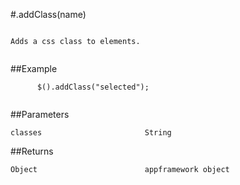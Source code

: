#.addClass(name)

```

Adds a css class to elements.
      
```

##Example

```
      $().addClass("selected");
      
```


##Parameters

```
classes                       String

```

##Returns

```
Object                        appframework object
```

